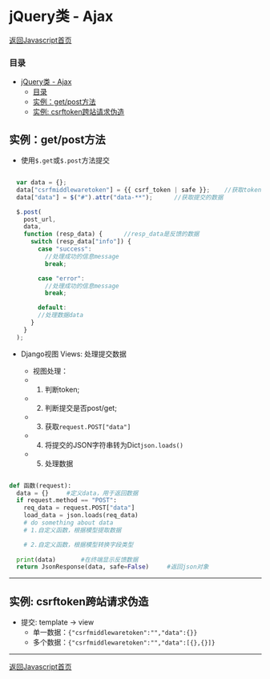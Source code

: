# jQuery类 - Ajax

[返回Javascript首页](../js_index.md)

### 目录


- [jQuery类 - Ajax](#jquery类---ajax)
    - [目录](#目录)
  - [实例：get/post方法](#实例getpost方法)
  - [实例: csrftoken跨站请求伪造](#实例-csrftoken跨站请求伪造)
  

## 实例：get/post方法

- 使用`$.get`或`$.post`方法提交

```javascript

  var data = {};
  data["csrfmiddlewaretoken"] = {{ csrf_token | safe }};    //获取token
  data["data"] = $("#").attr("data-**");      //获取提交的数据

  $.post(
    post_url,
    data,
    function (resp_data) {      //resp_data是反馈的数据
      switch (resp_data["info"]) {
        case "success":
          //处理成功的信息message
          break;

        case "error":
          //处理成功的信息message
          break;

        default:
        //处理数据data
      }
    }
  );

```

- Django视图 Views: 处理提交数据

  - 视图处理：
  - 1. 判断token;
  - 2. 判断提交是否post/get;
  - 3. 获取`request.POST["data"]`
  - 4. 将提交的JSON字符串转为Dict`json.loads()`
  - 5. 处理数据

```python

def 函数(request):
  data = {}     #定义data，用于返回数据
  if request.method == "POST":
    req_data = request.POST["data"]
    load_data = json.loads(req_data)
    # do something about data
    # 1.自定义函数，根据模型提取数据

    # 2.自定义函数，根据模型转换字段类型
  
  print(data)       #在终端显示反馈数据
  return JsonResponse(data, safe=False)     #返回json对象

```

***

## 实例: csrftoken跨站请求伪造

- 提交: template -> view 
  - 单一数据：`{"csrfmiddlewaretoken":"","data":{}}`
  - 多个数据：`{"csrfmiddlewaretoken":"","data":[{},{}]}`

***

[返回Javascript首页](../js_index.md)
